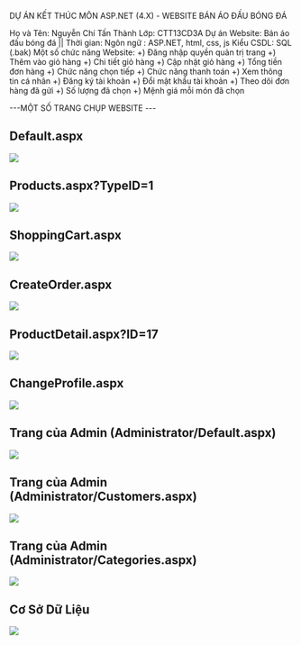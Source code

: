 DỰ ÁN KẾT THÚC MÔN ASP.NET (4.X) - WEBSITE BÁN ÁO ĐẤU BÓNG ĐÁ

Họ và Tên: Nguyễn Chí Tấn Thành
Lớp: CTT13CD3A
Dự án Website: Bán áo đấu bóng đá ||  Thời gian: 
Ngôn ngữ : ASP.NET, html, css, js
Kiểu CSDL: SQL (.bak)
Một số chức năng Website: +) Đăng nhập quyền quản trị trang
	        	  +) Thêm vào giỏ hàng
	  		  +) Chi tiết giỏ hàng
          		  +) Cập nhật giỏ hàng
          		  +) Tổng tiền đơn hàng
          		  +) Chức năng chọn tiếp
          		  +) Chức năng thanh toán
	  		  +) Xem thông tin cá nhân
          		  +) Đăng ký tài khoản
          		  +) Đổi mật khẩu tài khoản
          		  +) Theo dõi đơn hàng đã gửi
	  		  +) Số lượng đã chọn
         		  +) Mệnh giá mỗi món đã chọn


---MỘT SỐ TRANG CHỤP WEBSITE ---
## Default.aspx
<img src="Default.png"/>

## Products.aspx?TypeID=1
<img src="ProductsID=1.png"/>

## ShoppingCart.aspx
<img src="ShoppingCart.png"/>

## CreateOrder.aspx
<img src="CreateOrder.png"/>

## ProductDetail.aspx?ID=17
<img src="ProductsID=17.png"/>

## ChangeProfile.aspx
<img src="ChangeProfile.png"/>

## Trang của Admin (Administrator/Default.aspx)
<img src="AdDefault.png"/>

## Trang của Admin (Administrator/Customers.aspx)
<img src="AdCustomers.png"/>

## Trang của Admin (Administrator/Categories.aspx)
<img src="AdCategories.png"/>

## Cơ Sở Dữ Liệu
<img src="CSDL.png"/>

